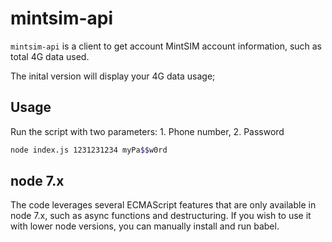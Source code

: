 # mintsim-api

`mintsim-api` is a client to get account MintSIM account information, such as total 4G data used.

The inital version will display your 4G data usage;

## Usage

Run the script with two parameters: 1. Phone number, 2. Password

```bash
node index.js 1231231234 myPa$$w0rd
```

## node 7.x
The code leverages several ECMAScript features that are only available in node 7.x, such as async functions and destructuring.  If you wish to use it with lower node versions, you can manually install and run babel.

